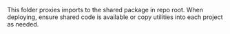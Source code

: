 This folder proxies imports to the shared package in repo root. When deploying, ensure shared code is available or copy utilities into each project as needed.